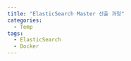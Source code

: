 ```yaml
---
title: "ElasticSearch Master 선출 과정"
categories:
  - Temp
tags:
  - ElasticSearch
  - Docker
---
```

